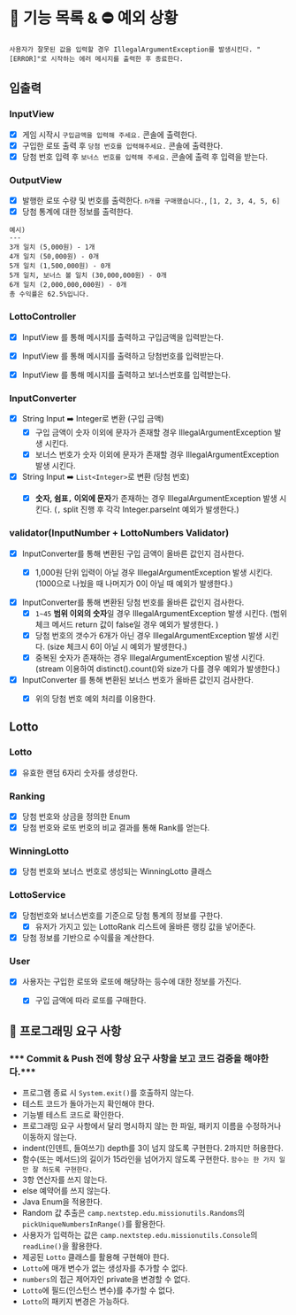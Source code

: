 # 📝 기능 목록 & ⛔️ 예외 상황

`사용자가 잘못된 값을 입력할 경우 IllegalArgumentException를 발생시킨다. "[ERROR]"로 시작하는 에러 메시지를 출력한 후 종료한다.`

## 입출력

### InputView

- [x] 게임 시작시 `구입금액을 입력해 주세요.` 콘솔에 출력한다.
- [x] 구입한 로또 출력 후 `당첨 번호를 입력해주세요.` 콘솔에 출력한다.
- [x] 당첨 번호 입력 후 `보너스 번호를 입력해 주세요.` 콘솔에 출력 후 입력을 받는다.

### OutputView

- [x] 발행한 로또 수량 및 번호를 출력한다. `n개를 구매했습니다.`, `[1, 2, 3, 4, 5, 6]`
- [x] 당첨 통계에 대한 정보를 출력한다.
```
예시)
---
3개 일치 (5,000원) - 1개
4개 일치 (50,000원) - 0개
5개 일치 (1,500,000원) - 0개
5개 일치, 보너스 볼 일치 (30,000,000원) - 0개
6개 일치 (2,000,000,000원) - 0개
총 수익률은 62.5%입니다.
```


### LottoController
- [x] InputView 를 통해 메시지를 출력하고 구입금액을 입력받는다.
- [x] InputView 를 통해 메시지를 출력하고 당첨번호를 입력받는다.
- [x] InputView 를 통해 메시지를 출력하고 보너스번호를 입력받는다.


### InputConverter
- [x] String Input ➡️ Integer로 변환 (구입 금액)
  - [x] 구입 금액이 숫자 이외에 문자가 존재할 경우 IllegalArgumentException 발생 시킨다.
  - [x] 보너스 번호가 숫자 이외에 문자가 존재할 경우 IllegalArgumentException 발생 시킨다.
  
- [x] String Input ➡️ `List<Integer>`로 변환 (당첨 번호)
  - [x] **숫자, 쉼표`,` 이외에 문자**가 존재하는 경우 IllegalArgumentException 발생 시킨다. (`,` split 진행 후 각각 Integer.parseInt 예외가 발생한다.)


### validator(InputNumber + LottoNumbers Validator)

- [x] InputConverter를 통해 변환된 구입 금액이 올바른 값인지 검사한다.
    - [x] 1,000원 단위 입력이 아닐 경우 IllegalArgumentException 발생 시킨다. (1000으로 나눴을 때 나머지가 0이 아닐 때 예외가 발생한다.)


- [x] InputConverter를 통해 변환된 당첨 번호를 올바른 값인지 검사한다.
    - [x] `1~45` **범위 이외의 숫자**일 경우 IllegalArgumentException 발생 시킨다. (범위 체크 메서드 return 값이 false일 경우 예외가 발생한다. )
    - [x] 당첨 번호의 갯수가 6개가 아닌 경우 IllegalArgumentException 발생 시킨다. (size 체크시 6이 아닐 시 예외가 발생한다.)
    - [x] 중복된 숫자가 존재하는 경우 IllegalArgumentException 발생 시킨다. (stream 이용하여 distinct().count()와 size가 다를 경우 예외가 발생한다.)

- [x] InputConverter 를 통해 변환된 보너스 번호가 올바른 값인지 검사한다.
    - [x] 위의 당첨 번호 예외 처리를 이용한다.


## Lotto

### Lotto
- [x] 유효한 랜덤 6자리 숫자를 생성한다.

### Ranking
- [x] 당첨 번호와 상금을 정의한 Enum
- [x] 당첨 번호와 로또 번호의 비교 결과를 통해 Rank를 얻는다.

### WinningLotto
- [x] 당첨 번호와 보너스 번호로 생성되는 WinningLotto 클래스

### LottoService
- [x] 당첨번호와 보너스번호를 기준으로 당첨 통계의 정보를 구한다.
  - [x] 유저가 가지고 있는 LottoRank 리스트에 올바른 랭킹 값을 넣어준다.

- [x] 당첨 정보를 기반으로 수익률을 계산한다.

### User
- [x] 사용자는 구입한 로또와 로또에 해당하는 등수에 대한 정보를 가진다.
  - [x] 구입 금액에 따라 로또를 구매한다.




## 🎯 프로그래밍 요구 사항

### *** Commit & Push 전에 항상 요구 사항을 보고 코드 검증을 해야한다.***

- 프로그램 종료 시 `System.exit()`를 호출하지 않는다.
- 테스트 코드가 돌아가는지 확인해야 한다.
- 기능별 테스트 코드로 확인한다.
- 프로그래밍 요구 사항에서 달리 명시하지 않는 한 파일, 패키지 이름을 수정하거나 이동하지 않는다.
- indent(인덴트, 들여쓰기) depth를 3이 넘지 않도록 구현한다. 2까지만 허용한다.
- 함수(또는 메서드)의 길이가 15라인을 넘어가지 않도록 구현한다. `함수는 한 가지 일만 잘 하도록 구현한다.`
- 3항 연산자를 쓰지 않는다.
- else 예약어를 쓰지 않는다.
- Java Enum을 적용한다.
- Random 값 추출은 `camp.nextstep.edu.missionutils.Randoms`의 `pickUniqueNumbersInRange()`를 활용한다.
- 사용자가 입력하는 값은 `camp.nextstep.edu.missionutils.Console`의 `readLine()`을 활용한다.
- 제공된 `Lotto` 클래스를 활용해 구현해야 한다.
- `Lotto`에 매개 변수가 없는 생성자를 추가할 수 없다.
- `numbers`의 접근 제어자인 private을 변경할 수 없다.
- `Lotto`에 필드(인스턴스 변수)를 추가할 수 없다.
- `Lotto`의 패키지 변경은 가능하다.

